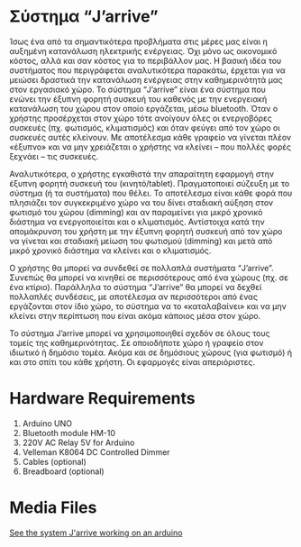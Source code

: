 <h1>Σύστημα “J’arrive”</h1>

Ίσως ένα από τα σημαντικότερα προβλήματα στις μέρες μας είναι η αυξημένη κατανάλωση ηλεκτρικής ενέργειας. Όχι μόνο ως οικονομικό κόστος, αλλά και σαν κόστος για το περιβάλλον μας. Η βασική ιδέα του συστήματος που περιγράφεται αναλυτικότερα παρακάτω, έρχεται για να μειώσει δραστικά την κατανάλωση ενέργειας στην καθημερινότητά μας στον εργασιακό χώρο. Το σύστημα “J’arrive” είναι ένα σύστημα που ενώνει την έξυπνη φορητή συσκευή του καθενός με την ενεργειακή κατανάλωση του χώρου στον οποίο εργάζεται, μέσω bluetooth. Όταν ο χρήστης προσέρχεται στον χώρο τότε ανοίγουν όλες οι ενεργοβόρες συσκευές (πχ. φωτισμός, κλιματισμός) και όταν φεύγει από τον χώρο οι συσκευές αυτές κλείνουν. Με αποτέλεσμα κάθε γραφείο να γίνεται πλέον «έξυπνο» και να μην χρειάζεται ο χρήστης να κλείνει – που πολλές φορές ξεχνάει – τις συσκευές.

Αναλυτικότερα, o χρήστης εγκαθιστά την απαραίτητη εφαρμογή στην έξυπνη φορητή συσκευή του (κινητό/tablet). Πραγματοποιεί σύζευξη με το σύστημα (ή τα συστήματα) που θέλει. Το αποτέλεσμα είναι κάθε φορά που πλησιάζει τον συγκεκριμένο χώρο να του δίνει σταδιακή αύξηση στον φωτισμό του χώρου (dimming) και αν παραμείνει για μικρό χρονικό διάστημα να ενεργοποιείται και ο κλιματισμός. Αντίστοιχα κατά την απομάκρυνση του χρήστη με την έξυπνη φορητή συσκευή από τον χώρο να γίνεται και σταδιακή μείωση του φωτισμού (dimming) και μετά από μικρό χρονικό διάστημα να κλείνει και ο κλιματισμός.

Ο χρήστης θα μπορεί να συνδεθεί σε πολλαπλά συστήματα “J’arrive”. Συνεπώς θα μπορεί να κινηθεί σε περισσότερους από ένα χώρους (πχ. σε ένα κτίριο). Παράλληλα το σύστημα “J’arrive” θα μπορεί να δεχθεί πολλαπλές συνδέσεις, με αποτέλεσμα αν περισσότεροι από ένας εργάζονται στον ίδιο χώρο, το σύστημα να το «καταλαβαίνει» και να μην κλείνει στην περίπτωση που είναι ακόμα κάποιος μέσα στον χώρο.

Το σύστημα J’arrive μπορεί να χρησιμοποιηθεί σχεδόν σε όλους τους τομείς της καθημερινότητας. Σε οποιοδήποτε χώρο ή γραφείο στον ιδιωτικό ή δημόσιο τομέα. Ακόμα και σε δημόσιους χώρους (για φωτισμό) ή και στο σπίτι του κάθε χρήστη. Οι εφαρμογές είναι απεριόριστες.


<h1>Hardware Requirements</h1>

1. Arduino UNO
2. Bluetooth module HM-10
3. 220V AC Relay 5V for Arduino
4. Velleman K8064 DC Controlled Dimmer
5. Cables (optional)
6. Breadboard (optional)

<h1>Media Files</h1>

[See the system J'arrive working on an arduino](https://youtu.be/F1wHzmf45iw)
